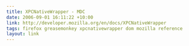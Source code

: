```yaml
---
title: XPCNativeWrapper - MDC
date: 2006-09-01 16:11:22 +10:00
link: http://developer.mozilla.org/en/docs/XPCNativeWrapper
tags: firefox greasemonkey xpcnativewrapper dom mozilla reference
layout: link
---
```

